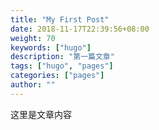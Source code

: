 ```yaml
---
title: "My First Post"
date: 2018-11-17T22:39:56+08:00
weight: 70
keywords: ["hugo"]
description: "第一篇文章"
tags: ["hugo", "pages"]
categories: ["pages"]
author: ""
---
```


这里是文章内容
